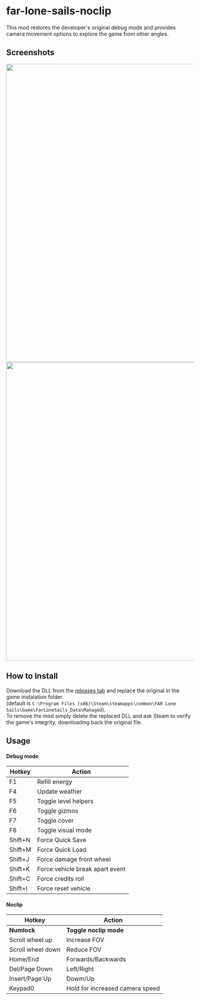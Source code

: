 # far-lone-sails-noclip
This mod restores the developer's original debug mode and provides camera movement options to explore the game from other angles.

## Screenshots
<!-- ## Video -->
<!-- Click any screenshot below to watch a video demo. -->
<div>
    <a href="http://yt.barichello.me"><img src="https://i.imgur.com/MOS5CuW.png" width="800"></a>
    <a href="http://yt.barichello.me"><img src="https://i.imgur.com/pBfHQym.png" width="800"></a>
</div>


## How to Install
Download the DLL from the [releases tab](https://github.com/aBARICHELLO/far-lone-sails-noclip/releases) and replace the original in the game instalation folder.<br>
(default is `C:\Program Files (x86)\Steam\steamapps\common\FAR Lone Sails\Game\FarLoneSails_Data\Managed`).<br>
To remove the mod simply delete the replaced DLL and ask Steam to verify the game's integrity, downloading back the original file.

## Usage

#### Debug mode
Hotkey|Action
-|-
F1|Refill energy
F4|Update weather
F5|Toggle level helpers
F6|Toggle gizmos
F7|Toggle cover
F8|Toggle visual mode
Shift+N|Force Quick Save
Shift+M|Force Quick Load
Shift+J|Force damage front wheel
Shift+K|Force vehicle break apart event
Shift+C|Force credits roll
Shift+I|Force reset vehicle

#### Noclip
Hotkey|Action
-|-
**Numlock**|**Toggle noclip mode**
Scroll wheel up|Increase FOV
Scroll wheel down|Reduce FOV
Home/End|Forwards/Backwards
Del/Page Down|Left/Right
Insert/Page Up|Dowm/Up
Keypad0|Hold for increased camera speed
